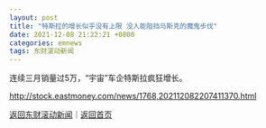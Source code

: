```yaml
---
layout: post
title: "特斯拉的增长似乎没有上限 没人能阻挡马斯克的魔鬼步伐"
date: 2021-12-08 21:22:21 +0800
categories: emnews
tags: 东财滚动新闻
---
```


连续三月销量过5万，“宇宙”车企特斯拉疯狂增长。

<http://stock.eastmoney.com/news/1768,202112082207411370.html>

[返回东财滚动新闻](//finews.withounder.com/emnews/)｜[返回首页](//finews.withounder.com/)